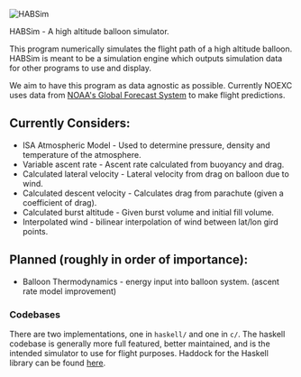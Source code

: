 <img
  src="https://tmp.elrod.me/habsim.svg"
  alt="HABSim">

HABSim - A high altitude balloon simulator.

This program numerically simulates the flight path of a high altitude balloon.
HABSim is meant to be a simulation engine which outputs simulation data for
other programs to use and display.

We aim to have this program as data agnostic as possible. Currently NOEXC uses
data from
[NOAA's Global Forecast System](https://www.ncdc.noaa.gov/data-access/model-data/model-datasets/global-forcast-system-gfs)
to make flight predictions.

## Currently Considers:

* ISA Atmospheric Model - Used to determine pressure, density and temperature
  of the atmosphere.
* Variable ascent rate - Ascent rate calculated from buoyancy and drag.
* Calculated lateral velocity - Lateral velocity from drag on balloon due to
  wind.
* Calculated descent velocity - Calculates drag from parachute (given a
  coefficient of drag).
* Calculated burst altitude - Given burst volume and initial fill volume.
* Interpolated wind - bilinear interpolation of wind between lat/lon gird
  points.

## Planned (roughly in order of importance):

* Balloon Thermodynamics - energy input into balloon system.  (ascent rate
  model improvement)

### Codebases

There are two implementations, one in `haskell/` and one in `c/`. The haskell
codebase is generally more full featured, better maintained, and is the
intended simulator to use for flight purposes. Haddock for the Haskell library
can be found [here](https://kg4sgp.github.io/habsim/).
